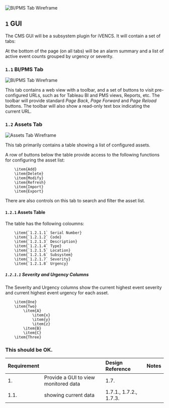<img alt="BI/PMS Tab Wireframe" src="CMS Mockup - BI\_PMS.jpg"/>

## `1` GUI

The CMS GUI will be a subsystem plugin for iVENCS. It will contain a set of tabs:

<!-- <REMOVE> -->
<!-- - [BI/PMS Tab](#bipms-tab) -->
<!-- - [Assets Tab](#assets-tab) -->
<!-- - [Rules Tab](#rules-tab) -->
<!-- - [Active Events Tab](#active-events-tab) -->
<!-- - [Event History Tab](#event-history-tab) -->
<!-- - [Data Log Tab](#data-log-tab) -->
<!-- - [Alarm List Tab](#alarm-list-tab) -->
<!-- - [Status Tree Tab](#status-tree-tab) -->
<!-- <REMOVE> -->

At the bottom of the page (on all tabs) will be an alarm summary and a list of active event counts grouped by urgency or severity.

### `1.1` BI/PMS Tab

<img alt="BI/PMS Tab Wireframe" src="CMS Mockup - BI\_PMS.jpg"/>

This tab contains a web view with a toolbar, and a set of buttons to visit pre-configured URLs, such as for Tableau BI and PMS views, Reports, etc. The toolbar will provide standard *Page Back*, *Page Forward* and *Page Reload* buttons. The toolbar will also show a read-only text box indicating the current URL.


### `1.2` Assets Tab

<img alt="Assets Tab Wireframe" src="CMS Mockup - Assets.jpg"/>

This tab primarily contains a table showing a list of configured assets.

A row of buttons below the table provide access to the following functions for configuring the asset list:

        \item{Add}
        \item{Delete}
        \item{Modify}
        \item{Refresh}
        \item{Import}
        \item{Export}

There are also controls on this tab to search and filter the asset list.

#### `1.2.1` Assets Table
The table has the following coloumns:

        \item{`1.2.1.1` Serial Number}
        \item{`1.2.1.2` Code}
        \item{`1.2.1.3` Description}
        \item{`1.2.1.4` Type}
        \item{`1.2.1.5` Location}
        \item{`1.2.1.6` Subsystem}
        \item{`1.2.1.7` Severity}
        \item{`1.2.1.8` Urgency}

##### `1.2.1.1` Severity and Urgency Columns

The Severity and Urgency columns show the current highest event severity and current highest event urgency for each asset.

        \item{One}
        \item{Two}
            \item{A}
                \item{x}
                \item{y}
                \item{z}
            \item{B}
            \item{C}
        \item{Three}

### This should be OK.


| Requirement |                                                                             | Design Reference       | Notes |
|:------------|:----------------------------------------------------------------------------|:-----------------------|:------|
| 1.          | Provide a GUI to view monitored data                                        | 1.7.                   |       |
| 1.1.        | showing current data                                                        | 1.7.1., 1.7.2., 1.7.3. |       |
